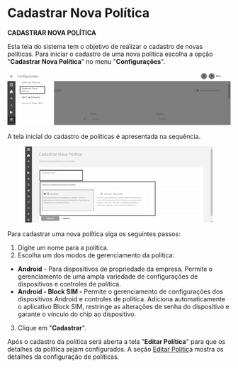 # Cadastrar Nova Política

**CADASTRAR NOVA POLÍTICA**

Esta tela do sistema tem o objetivo de realizar o cadastro de novas políticas. Para iniciar o cadastro de uma nova política escolha a opção "**Cadastrar Nova Política**" no menu "**Configurações**".

![](<../../.gitbook/assets/20 (1).png>)

A tela inicial do cadastro de políticas é apresentada na sequência.

<figure><img src="../../.gitbook/assets/Imagem4.png" alt=""><figcaption></figcaption></figure>

Para cadastrar uma nova política siga os seguintes passos:

1. Digite um nome para a política.
2. Escolha um dos modos de gerenciamento da política:

* **Android** - Para dispositivos de propriedade da empresa. Permite o gerenciamento de uma ampla variedade de configurações de dispositivos e controles de política.
* **Android - Block SIM -** Permite o gerenciamento de configurações dos dispositivos Android e controles de política. Adiciona automaticamente o aplicativo Block SIM, restringe as alterações de senha do dispositivo e garante o vínculo do chip ao dispositivo.

3. Clique em "**Cadastrar**".

Após o cadastro da política será aberta a tela "**Editar Política**" para que os detalhes da política sejam configurados. A seção [Editar Polític](editar-politica/)a mostra os detalhes da configuração de políticas.
